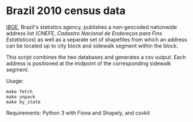 Brazil 2010 census data
=======================

[IBGE](http://www.ibge.gov.br/), Brazil's statistics agency, publishes a non-geocoded nationwide address list (CNEFE, _Cadastro Nacional de Endereços para Fins Estatísticos_) as well as a separate set of shapefiles from which an address can be located up to city block and sidewalk segment within the block.

This script combines the two databases and generates a csv output. Each address is positioned at the midpoint of the corresponding sidewalk segment.

Usage:

    make fetch
    make unpack
    make by_state

Requirements: Python 3 with Fiona and Shapely, and csvkit
